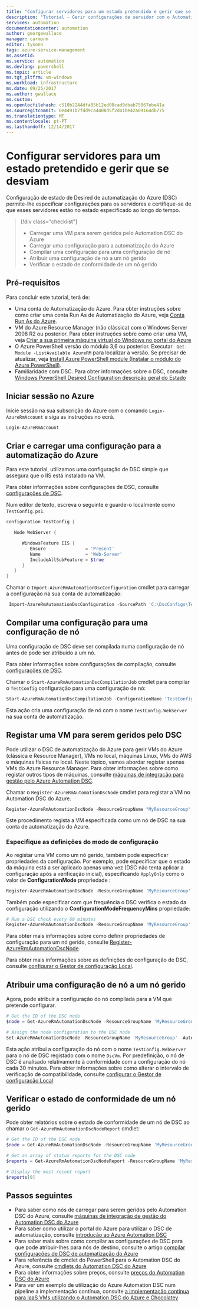 ```yaml
---
title: "Configurar servidores para um estado pretendido e gerir que se desviam com a automatização do Azure | Microsoft Docs"
description: "Tutorial - Gerir configurações de servidor com o Automation DSC do Azure"
services: automation
documentationcenter: automation
author: georgewallace
manager: carmonm
editor: tysonn
tags: azure-service-management
ms.assetid: 
ms.service: automation
ms.devlang: powershell
ms.topic: article
ms.tgt_pltfrm: vm-windows
ms.workload: infrastructure
ms.date: 09/25/2017
ms.author: gwallace
ms.custom: 
ms.openlocfilehash: c510b2244dfa85b12ed08cad9dbab75067ebe41a
ms.sourcegitcommit: 0e4491b7fdd9ca4408d5f2d41be42a09164db775
ms.translationtype: MT
ms.contentlocale: pt-PT
ms.lasthandoff: 12/14/2017
---
```

# <a name="configure-servers-to-a-desired-state-and-manage-drift"></a>Configurar servidores para um estado pretendido e gerir que se desviam

Configuração de estado de Desired de automatização do Azure (DSC) permite-lhe especificar configurações para os servidores e certifique-se de que esses servidores estão no estado especificado ao longo do tempo.



> [!div class="checklist"]
> * Carregar uma VM para serem geridos pelo Automation DSC do Azure
> * Carregar uma configuração para a automatização do Azure
> * Compilar uma configuração para uma configuração de nó
> * Atribuir uma configuração de nó a um nó gerido
> * Verificar o estado de conformidade de um nó gerido

## <a name="prerequisites"></a>Pré-requisitos

Para concluir este tutorial, terá de:

* Uma conta de Automatização do Azure. Para obter instruções sobre como criar uma conta Run As de Automatização do Azure, veja [Conta Run As do Azure](automation-sec-configure-azure-runas-account.md).
* VM do Azure Resource Manager (não clássica) com o Windows Server 2008 R2 ou posterior. Para obter instruções sobre como criar uma VM, veja [Criar a sua primeira máquina virtual do Windows no portal do Azure](../virtual-machines/virtual-machines-windows-hero-tutorial.md)
* O Azure PowerShell versão do módulo 3,6 ou posterior. Executar ` Get-Module -ListAvailable AzureRM` para localizar a versão. Se precisar de atualizar, veja [Install Azure PowerShell module (Instalar o módulo do Azure PowerShell)](/powershell/azure/install-azurerm-ps).
* Familiaridade com DSC. Para obter informações sobre o DSC, consulte [Windows PowerShell Desired Configuration descrição geral do Estado](https://docs.microsoft.com/powershell/dsc/overview)

## <a name="log-in-to-azure"></a>Iniciar sessão no Azure

Inicie sessão na sua subscrição do Azure com o comando `Login-AzureRmAccount` e siga as instruções no ecrã.

```powershell
Login-AzureRmAccount
```

## <a name="create-and-upload-a-configuration-to-azure-automation"></a>Criar e carregar uma configuração para a automatização do Azure

Para este tutorial, utilizamos uma configuração de DSC simple que assegura que o IIS está instalado na VM.

Para obter informações sobre configurações de DSC, consulte [configurações de DSC](https://docs.microsoft.com/powershell/dsc/configurations).

Num editor de texto, escreva o seguinte e guarde-o localmente como `TestConfig.ps1`.

```powershell
configuration TestConfig {

   Node WebServer {

      WindowsFeature IIS {
         Ensure               = 'Present'
         Name                 = 'Web-Server'
         IncludeAllSubFeature = $true
      }
   }
}
```

Chamar o `Import-AzureRmAutomationDscConfiguration` cmdlet para carregar a configuração na sua conta de automatização:

```powershell
 Import-AzureRmAutomationDscConfiguration -SourcePath 'C:\DscConfigs\TestConfig.ps1' -ResourceGroupName 'MyResourceGroup' -AutomationAccountName 'myAutomationAccount' -Published
```

## <a name="compile-a-configuration-into-a-node-configuration"></a>Compilar uma configuração para uma configuração de nó

Uma configuração de DSC deve ser compilada numa configuração de nó antes de pode ser atribuído a um nó.

Para obter informações sobre configurações de compilação, consulte [configurações de DSC](https://docs.microsoft.com/powershell/dsc/configurations).

Chamar o `Start-AzureRmAutomationDscCompilationJob` cmdlet para compilar o `TestConfig` configuração para uma configuração de nó:

```powershell
Start-AzureRmAutomationDscCompilationJob -ConfigurationName 'TestConfig' -ResourceGroupName 'MyResourceGroup' -AutomationAccountName 'myAutomationAccount'
```

Esta ação cria uma configuração de nó com o nome `TestConfig.WebServer` na sua conta de automatização.

## <a name="register-a-vm-to-be-managed-by-dsc"></a>Registar uma VM para serem geridos pelo DSC

Pode utilizar o DSC de automatização do Azure para gerir VMs do Azure (clássica e Resource Manager), VMs no local, máquinas Linux, VMs do AWS e máquinas físicas no local. Neste tópico, vamos abordar registar apenas VMs do Azure Resource Manager.
Para obter informações sobre como registar outros tipos de máquinas, consulte [máquinas de integração para gestão pelo Azure Automation DSC](automation-dsc-onboarding.md).

Chamar o `Register-AzureRmAutomationDscNode` cmdlet para registar a VM no Automation DSC do Azure.

```powershell
Register-AzureRmAutomationDscNode -ResourceGroupName "MyResourceGroup" -AutomationAccountName "myAutomationAccount" -AzureVMName "DscVm"
```

Este procedimento regista a VM especificada como um nó de DSC na sua conta de automatização do Azure.

### <a name="specify-configuration-mode-settings"></a>Especifique as definições do modo de configuração

Ao registar uma VM como um nó gerido, também pode especificar propriedades da configuração.
Por exemplo, pode especificar que o estado da máquina está a ser aplicado apenas uma vez (DSC não tenta aplicar a configuração após a verificação inicial), especificando `ApplyOnly` como o valor de **ConfigurationMode** propriedade :

```powershell
Register-AzureRmAutomationDscNode -ResourceGroupName 'MyResourceGroup' -AutomationAccountName 'myAutomationAccount' -AzureVMName "DscVm" -ConfigurationMode 'ApplyOnly'
```

Também pode especificar com que frequência o DSC verifica o estado da configuração utilizando o **ConfigurationModeFrequencyMins** propriedade:

```powershell
# Run a DSC check every 60 minutes
Register-AzureRmAutomationDscNode -ResourceGroupName 'MyResourceGroup' -AutomationAccountName 'myAutomationAccount' -AzureVMName "DscVm" -ConfigurationModeFrequencyMins 60
```

Para obter mais informações sobre como definir propriedades de configuração para um nó gerido, consulte [Register-AzureRmAutomationDscNode](https://docs.microsoft.com/powershell/module/azurerm.automation/register-azurermautomationdscnode?view=azurermps-4.3.1&viewFallbackFrom=azurermps-4.2.0).

Para obter mais informações sobre as definições de configuração de DSC, consulte [configurar o Gestor de configuração Local](https://docs.microsoft.com/powershell/dsc/metaconfig).

## <a name="assign-a-node-configuration-to-a-managed-node"></a>Atribuir uma configuração de nó a um nó gerido

Agora, pode atribuir a configuração do nó compilada para a VM que pretende configurar.

```powershell
# Get the ID of the DSC node
$node = Get-AzureRmAutomationDscNode -ResourceGroupName 'MyResourceGroup' -AutomationAccountName 'myAutomationAccount' -Name 'DscVm'

# Assign the node configuration to the DSC node
Set-AzureRmAutomationDscNode -ResourceGroupName 'MyResourceGroup' -AutomationAccountName 'myAutomationAccount' -NodeConfigurationName 'TestConfig.WebServer' -Id $node.Id
```

Esta ação atribui a configuração do nó com o nome `TestConfig.WebServer` para o nó de DSC registado com o nome `DscVm`.
Por predefinição, o nó de DSC é analisado relativamente à conformidade com a configuração do nó cada 30 minutos.
Para obter informações sobre como alterar o intervalo de verificação de compatibilidade, consulte [configurar o Gestor de configuração Local](https://docs.microsoft.com/PowerShell/DSC/metaConfig)

## <a name="check-the-compliance-status-of-a-managed-node"></a>Verificar o estado de conformidade de um nó gerido

Pode obter relatórios sobre o estado de conformidade de um nó de DSC ao chamar o `Get-AzureRmAutomationDscNodeReport` cmdlet:

```powershell
# Get the ID of the DSC node
$node = Get-AzureRmAutomationDscNode -ResourceGroupName 'MyResourceGroup' -AutomationAccountName 'myAutomationAccount' -Name 'DscVm'

# Get an array of status reports for the DSC node
$reports = Get-AzureRmAutomationDscNodeReport -ResourceGroupName 'MyResourceGroup' -AutomationAccountName 'myAutomationAccount' -Id $node.Id

# Display the most recent report
$reports[0]
```

## <a name="next-steps"></a>Passos seguintes

* Para saber como nós de carregar para serem geridos pelo Automation DSC do Azure, consulte [máquinas de integração de gestão do Automation DSC do Azure](automation-dsc-onboarding.md)
* Para saber como utilizar o portal do Azure para utilizar o DSC de automatização, consulte [introdução ao Azure Automation DSC](automation-dsc-getting-started.md)
* Para saber mais sobre como compilar as configurações de DSC para que pode atribuir-lhes para nós de destino, consulte o artigo [compilar configurações de DSC de automatização do Azure](automation-dsc-compile.md)
* Para referência de cmdlet do PowerShell para o Automation DSC do Azure, consulte [cmdlets do Automation DSC do Azure](/powershell/module/azurerm.automation/#automation)
* Para obter informações sobre preços, consulte [preços do Automation DSC do Azure](https://azure.microsoft.com/pricing/details/automation/)
* Para ver um exemplo de utilização do Azure Automation DSC num pipeline a implementação contínua, consulte [a implementação contínua para IaaS VMs utilizando o Automation DSC do Azure e Chocolatey](automation-dsc-cd-chocolatey.md)

